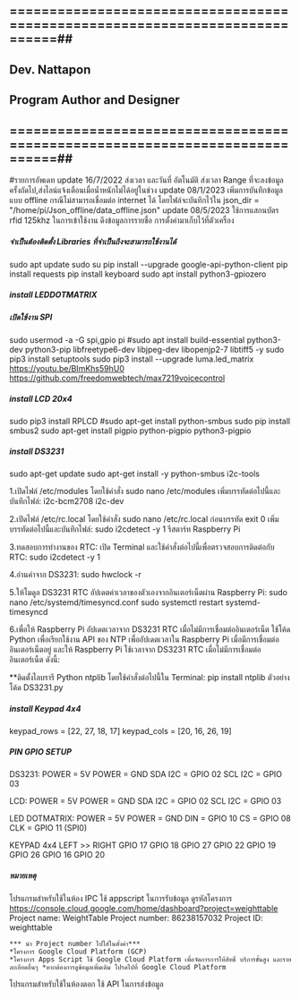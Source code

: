 ## ============================================================================##
##                              Dev.  Nattapon                                 ##
##                       Program Author and Designer                           ##
## ============================================================================##

#รายการอัพเดท
update 16/7/2022  ส่งเวลา และวันที่ อัตโนมัติ
                  ส่งเวลา Range ที่จะลงข้อมูลครั้งถัดไป,ส่งไลน์แจ้งเตือนเมื่อน้ำหนักไม่ได้อยู่ในช่วง
update 08/1/2023  เพิ่มการบันทึกข้อมูลแบบ offline กรณีไม่สามารถเชื่อมต่อ internet ได้
                  โดยไฟล์จะบันทึกไว้ใน json_dir = "/home/pi/Json_offline/data_offline.json"
update 08/5/2023  ใช้การแสกนบัตร rfid 125khz ในการเข้าใช้งาน
                  ดึงข้อมูลการรายชื่อ การตั้งค่ามาเก็บไว้ที่ตัวเครื่อง


##### จำเป็นต้องติดตั้ง Libraries ที่จำเป็นถึงจะสามารถใช้งานได้ #####
sudo apt update
sudo su pip install --upgrade google-api-python-client
pip install requests
pip install keyboard
sudo apt install python3-gpiozero

##### install LEDDOTMATRIX #####
##### เปิดใช้งาน SPI #####
sudo usermod -a -G spi,gpio pi
#sudo apt install build-essential python3-dev python3-pip libfreetype6-dev libjpeg-dev libopenjp2-7 libtiff5 -y
sudo pip3 install setuptools
sudo pip3 install --upgrade luma.led_matrix
https://youtu.be/BImKhs59hU0
https://github.com/freedomwebtech/max7219voicecontrol

##### install LCD 20x4 #####
sudo pip3 install RPLCD
#sudo apt-get install python-smbus
sudo pip install smbus2
sudo apt-get install pigpio python-pigpio python3-pigpio

##### install DS3231 #####
sudo apt-get update
sudo apt-get install -y python-smbus i2c-tools

1.เปิดไฟล์ /etc/modules โดยใช้คำสั่ง sudo nano /etc/modules
เพิ่มบรรทัดต่อไปนี้และบันทึกไฟล์:
    i2c-bcm2708
    i2c-dev

2.เปิดไฟล์ /etc/rc.local โดยใช้คำสั่ง sudo nano /etc/rc.local
ก่อนบรรทัด exit 0 เพิ่มบรรทัดต่อไปนี้และบันทึกไฟล์:
    sudo i2cdetect -y 1
    รีสตาร์ท Raspberry Pi

3.ทดสอบการทำงานของ RTC:
เปิด Terminal และใช้คำสั่งต่อไปนี้เพื่อตรวจสอบการติดต่อกับ RTC:
    sudo i2cdetect -y 1

4.อ่านค่าจาก DS3231:
    sudo hwclock -r

5.ให้โมดูล DS3231 RTC อัปเดตค่าเวลาของตัวเองจากอินเตอร์เน็ตผ่าน Raspberry Pi:
    sudo nano /etc/systemd/timesyncd.conf
    sudo systemctl restart systemd-timesyncd

6.เพื่อให้ Raspberry Pi อัปเดตเวลาจาก DS3231 RTC เมื่อไม่มีการเชื่อมต่ออินเตอร์เน็ต ใช้โค้ด Python เพื่อเรียกใช้งาน API ของ NTP เพื่ออัปเดตเวลาใน Raspberry Pi เมื่อมีการเชื่อมต่ออินเตอร์เน็ตอยู่ และให้ Raspberry Pi ใช้เวลาจาก DS3231 RTC เมื่อไม่มีการเชื่อมต่ออินเตอร์เน็ต ดังนี้:

**ติดตั้งไลบรารี Python ntplib โดยใช้คำสั่งต่อไปนี้ใน Terminal:
    pip install ntplib
    ตัวอย่างโค้ด DS3231.py


##### install Keypad 4x4 #####
keypad_rows = [22, 27, 18, 17]
keypad_cols = [20, 16, 26, 19]

##### PIN GPIO SETUP #####
DS3231:
    POWER = 5V
    POWER = GND
    SDA I2C = GPIO 02
    SCL I2C = GPIO 03
    
LCD:
    POWER = 5V
    POWER = GND
    SDA I2C = GPIO 02
    SCL I2C = GPIO 03

LED DOTMATRIX:
    POWER = 5V
    POWER = GND
    DIN = GPIO 10
    CS = GPIO 08
    CLK = GPIO 11 (SPI0)

KEYPAD 4x4 LEFT >> RIGHT
    GPIO 17
    GPIO 18
    GPIO 27
    GPIO 22
    GPIO 19
    GPIO 26
    GPIO 16
    GPIO 20

##### หมายเหตุ #####
โปรแกรมสำหรับใช้ในห้อง IPC ใช้ appscript ในการรับข้อมูล
    ดูรหัสโครงการ https://console.cloud.google.com/home/dashboard?project=weighttable
    Project name: WeightTable
    Project number: 86238157032
    Project ID: weighttable

    *** นำ Project number ไปใส่ในตั้งค่า***
    *โครงการ Google Cloud Platform (GCP)
    *โครงการ Apps Script ใช้ Google Cloud Platform เพื่อจัดการการให้สิทธิ์ บริการขั้นสูง และรายละเอียดอื่นๆ *หากต้องการดูข้อมูลเพิ่มเติม โปรดไปที่ Google Cloud Platform


โปรแกรมสำหรับใช้ในห้องตอก ใช้ API ในการส่งข้อมูล